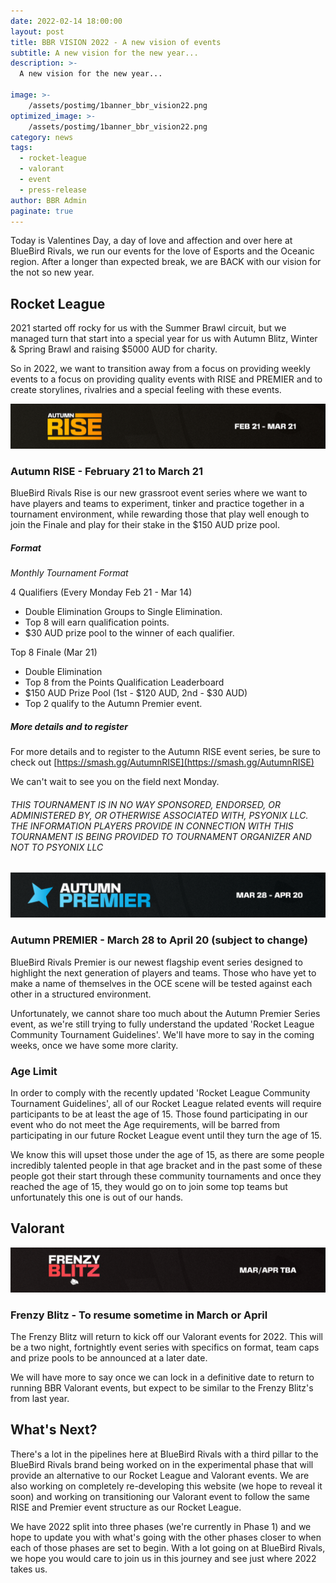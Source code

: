 ```yaml
---
date: 2022-02-14 18:00:00
layout: post
title: BBR VISION 2022 - A new vision of events
subtitle: A new vision for the new year...
description: >-
  A new vision for the new year...

image: >-
    /assets/postimg/1banner_bbr_vision22.png
optimized_image: >-
    /assets/postimg/1banner_bbr_vision22.png
category: news
tags:
  - rocket-league
  - valorant
  - event
  - press-release
author: BBR Admin
paginate: true
---
```



Today is Valentines Day, a day of love and affection and over here at BlueBird Rivals, we run our events for the love of Esports and the Oceanic region. After a longer than expected break, we are BACK with our vision for the not so new year.

## Rocket League

2021 started off rocky for us with the Summer Brawl circuit, but we managed turn that start into a special year for us with Autumn Blitz, Winter & Spring Brawl and raising $5000 AUD for charity.

So in 2022, we want to transition away from a focus on providing weekly events to a focus on providing quality events with RISE and PREMIER and to create storylines, rivalries and a special feeling with these events.

![ ](/assets/postimg/2post_RISE_BANNER.png)

### Autumn RISE - February 21 to March 21

BlueBird Rivals Rise is our new grassroot event series where we want to have players and teams to experiment, tinker and practice together in a tournament environment, while rewarding those that play well enough to join the Finale and play for their stake in the $150 AUD prize pool.

##### Format

_Monthly Tournament Format_

4 Qualifiers (Every Monday Feb 21 - Mar 14)
-   Double Elimination Groups to Single Elimination.
-   Top 8 will earn qualification points.
-   $30 AUD prize pool to the winner of each qualifier.
    
Top 8 Finale (Mar 21)
-   Double Elimination
-   Top 8 from the Points Qualification Leaderboard
-   $150 AUD Prize Pool (1st - $120 AUD, 2nd - $30 AUD)
-   Top 2 qualify to the Autumn Premier event.
    

##### More details and to register

For more details and to register to the Autumn RISE event series, be sure to check out [https://smash.gg/AutumnRISE](https://smash.gg/AutumnRISE)

We can't wait to see you on the field next Monday.

###### _THIS TOURNAMENT IS IN NO WAY SPONSORED, ENDORSED, OR ADMINISTERED BY, OR OTHERWISE ASSOCIATED WITH, PSYONIX LLC. THE INFORMATION PLAYERS PROVIDE IN CONNECTION WITH THIS TOURNAMENT IS BEING PROVIDED TO TOURNAMENT ORGANIZER AND NOT TO PSYONIX LLC_
![ ](/assets/postimg/2post_PREMIER_BANNER.png)
### Autumn PREMIER - March 28 to April 20 (subject to change)

BlueBird Rivals Premier is our newest flagship event series designed to highlight the next generation of players and teams. Those who have yet to make a name of themselves in the OCE scene will be tested against each other in a structured environment.

Unfortunately, we cannot share too much about the Autumn Premier Series event, as we're still trying to fully understand the updated 'Rocket League Community Tournament Guidelines'. We'll have more to say in the coming weeks, once we have some more clarity.

### Age Limit

In order to comply with the recently updated 'Rocket League Community Tournament Guidelines', all of our Rocket League related events will require participants to be at least the age of 15. Those found participating in our event who do not meet the Age requirements, will be barred from participating in our future Rocket League event until they turn the age of 15.

We know this will upset those under the age of 15, as there are some people incredibly talented people in that age bracket and in the past some of these people got their start through these community tournaments and once they reached the age of 15, they would go on to join some top teams but unfortunately this one is out of our hands.

## Valorant
![ ](/assets/postimg/2post_FRENZY_BLITZ_BANNER.png)

### Frenzy Blitz - To resume sometime in March or April

The Frenzy Blitz will return to kick off our Valorant events for 2022. This will be a two night, fortnightly event series with specifics on format, team caps and prize pools to be announced at a later date.

We will have more to say once we can lock in a definitive date to return to running BBR Valorant events, but expect to be similar to the Frenzy Blitz's from last year.

## What's Next?

There's a lot in the pipelines here at BlueBird Rivals with a third pillar to the BlueBird Rivals brand being worked on in the experimental phase that will provide an alternative to our Rocket League and Valorant events. We are also working on completely re-developing this website (we hope to reveal it soon) and working on transitioning our Valorant event to follow the same RISE and Premier event structure as our Rocket League.

We have 2022 split into three phases (we're currently in Phase 1) and we hope to update you with what's going with the other phases closer to when each of those phases are set to begin. With a lot going on at BlueBird Rivals, we hope you would care to join us in this journey and see just where 2022 takes us.